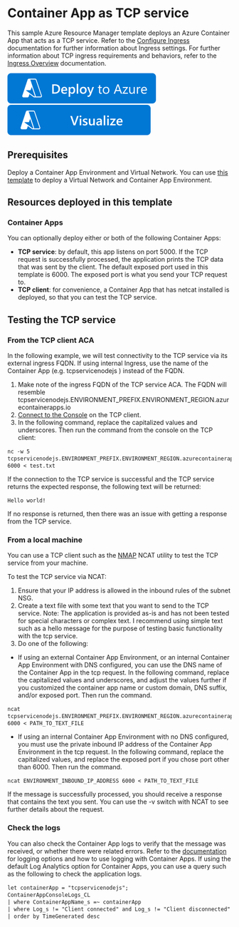 # Container App as TCP service
This sample Azure Resource Manager template deploys an Azure Container App that acts as a TCP service. Refer to the [Configure Ingress](https://learn.microsoft.com/azure/container-apps/ingress-how-to) documentation for further information about Ingress settings. For further information about TCP ingress requirements and behaviors, refer to the [Ingress Overview](https://learn.microsoft.com/azure/container-apps/ingress-overview#tcp) documentation.

[![Deploy To Azure](https://raw.githubusercontent.com/Azure/azure-quickstart-templates/master/1-CONTRIBUTION-GUIDE/images/deploytoazure.svg?sanitize=true)](https://portal.azure.com/#create/Microsoft.Template/uri/https%3A%2F%2Fraw.githubusercontent.com%2Fazureossd%2FContainer-Apps%2Fmaster%2FTCP%2Fnodejs%2Fdeploy%2Fazuredeploy.json)  [![Visualize](https://raw.githubusercontent.com/Azure/azure-quickstart-templates/master/1-CONTRIBUTION-GUIDE/images/visualizebutton.svg?sanitize=true)](http://armviz.io/#/?load=https%3A%2F%2Fraw.githubusercontent.com%2Fazureossd%2FContainer-Apps%2Fmaster%2FTCP%2Fnodejs%2Fdeploy%2Fazuredeploy.json)

## Prerequisites
Deploy a Container App Environment and Virtual Network.
You can use [this template](https://github.com/azureossd/Container-Apps/tree/master/ContainerAppEnvironment/deploy) to deploy a Virtual Network and Container App Environment.

## Resources deployed in this template
### Container Apps
You can optionally deploy either or both of the following Container Apps:
- **TCP service**: by default, this app listens on port 5000. If the TCP request is successfully processed, the application prints the TCP data that was sent by the client. The default exposed port used in this template is 6000. The exposed port is what you send your TCP request to.
- **TCP client**: for convenience, a Container App that has netcat installed is deployed, so that you can test the TCP service.

## Testing the TCP service

### From the TCP client ACA
In the following example, we will test connectivity to the TCP service via its external ingress FQDN. If using internal Ingress, use the name of the Container App (e.g. tcpservicenodejs ) instead of the FQDN.

1. Make note of the ingress FQDN of the TCP service ACA. The FQDN will resemble tcpservicenodejs.ENVIRONMENT_PREFIX.ENVIRONMENT_REGION.azurecontainerapps.io
2. [Connect to the Console](https://learn.microsoft.com/azure/container-apps/container-console?tabs=bash#azure-portal) on the TCP client.
3. In the following command, replace the capitalized values and underscores. Then run the command from the console on the TCP client:
```
nc -w 5 tcpservicenodejs.ENVIRONMENT_PREFIX.ENVIRONMENT_REGION.azurecontainerapps.io 6000 < test.txt
```

If the connection to the TCP service is successful and the TCP service returns the expected response, the following text will be returned:
```
Hello world!
```

If no response is returned, then there was an issue with getting a response from the TCP service.


### From a local machine
You can use a TCP client such as the [NMAP](https://nmap.org/dist/) NCAT utility to test the TCP service from your machine.

To test the TCP service via NCAT:
1. Ensure that your IP address is allowed in the inbound rules of the subnet NSG.
2. Create a text file with some text that you want to send to the TCP service. 
Note: The application is provided as-is and has not been tested for special characters or complex text. I recommend using simple text such as a hello message for the purpose of testing basic functionality with the tcp service.
3. Do one of the following:
- If using an external Container App Environment, or an internal Container App Environment with DNS configured, you can use the DNS name of the Container App in the tcp request. In the following command, replace the capitalized values and underscores, and adjust the values further if you customized the container app name or custom domain, DNS suffix, and/or exposed port. Then run the command.

```
ncat tcpservicenodejs.ENVIRONMENT_PREFIX.ENVIRONMENT_REGION.azurecontainerapps.io 6000 < PATH_TO_TEXT_FILE
```

- If using an internal Container App Environment with no DNS configured, you must use the private inbound IP address of the Container App Environment in the tcp request. In the following command, replace the capitalized values, and replace the exposed port if you chose port other than 6000. Then run the command.

```
ncat ENVIRONMENT_INBOUND_IP_ADDRESS 6000 < PATH_TO_TEXT_FILE
```

If the message is successfully processed, you should receive a response that contains the text you sent. You can use the -v switch with NCAT to see further details about the request.

### Check the logs
You can also check the Container App logs to verify that the message was received, or whether there were related errors. Refer to the [documentation](https://learn.microsoft.com/en-us/azure/container-apps/log-options) for logging options and how to use logging with Container Apps. If using the default Log Analytics option for Container Apps, you can use a query such as the following to check the application logs.

```
let containerApp = "tcpservicenodejs";
ContainerAppConsoleLogs_CL
| where ContainerAppName_s =~ containerApp
| where Log_s != "Client connected" and Log_s != "Client disconnected"
| order by TimeGenerated desc
```